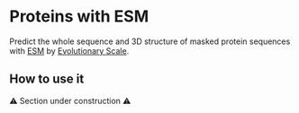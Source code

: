 # Proteins with ESM
Predict the whole sequence and 3D structure of masked protein sequences with [ESM](https://github.com/evolutionaryscale/esm) by [Evolutionary Scale](https://www.evolutionaryscale.ai/).

## How to use it

⚠️ Section under construction ⚠️
